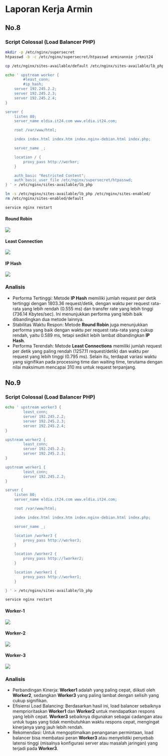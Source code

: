 # Laporan Kerja Armin

## No.8
### Script Colossal (Load Balancer PHP)

```sh
mkdir -p /etc/nginx/supersecret
htpasswd -b -c /etc/nginx/supersecret/htpasswd arminannie jrkmit24

cp /etc/nginx/sites-available/default /etc/nginx/sites-available/lb_php

echo ' upstream worker {
        #least_conn;
        #ip_hash;
    server 192.245.2.2;
    server 192.245.2.3;
    server 192.245.2.4;
}

server {
    listen 80;
    server_name eldia.it24.com www.eldia.it24.com;

    root /var/www/html;

    index index.html index.htm index.nginx-debian.html index.php;

    server_name _;

    location / {
        proxy_pass http://worker;
    }

    auth_basic "Restricted Content";
    auth_basic_user_file /etc/nginx/supersecret/htpasswd;
} ' > /etc/nginx/sites-available/lb_php

ln -s /etc/nginx/sites-available/lb_php /etc/nginx/sites-enabled/
rm /etc/nginx/sites-enabled/default

service nginx restart
```
#### Round Robin
![](assets/gallery/erwin-rr.png)
#### Least Connection
![](assets/gallery/erwin-least_conn.png)
#### IP Hash
![](assets/gallery/erwin-ip_hash.png)

### Analisis
- Performa Tertinggi: Metode **IP Hash** memiliki jumlah request per detik tertinggi dengan 1803.36 request/detik, dengan waktu per request rata-rata yang lebih rendah (0.555 ms) dan transfer rate yang lebih tinggi (736.14 Kbytes/sec). Ini menunjukkan performa yang lebih baik dibandingkan dua metode lainnya.
- Stabilitas Waktu Respon: Metode **Round Robin** juga menunjukkan performa yang baik dengan waktu per request rata-rata yang cukup rendah, yaitu 0.589 ms, tetapi sedikit lebih lambat dibandingkan **IP Hash**.
- Performa Terendah: Metode **Least Connections** memiliki jumlah request per detik yang paling rendah (1257.11 request/detik) dan waktu per request yang lebih tinggi (0.795 ms). Selain itu, terdapat variasi waktu yang signifikan pada processing time dan waiting time, terutama dengan nilai maksimum mencapai 310 ms untuk request terpanjang.

## No.9
### Script Colossal (Load Balancer PHP)
```sh
echo ' upstream worker3 {
        least_conn;
        server 192.245.2.2;
        server 192.245.2.3;
        server 192.245.2.4;
}

upstream worker2 {
        least_conn;
        server 192.245.2.2;
        server 192.245.2.3;
}

upstream worker1 {
        least_conn;
        server 192.245.2.2;
}

server {
    listen 80;
    server_name eldia.it24.com www.eldia.it24.com;

    root /var/www/html;

    index index.html index.htm index.nginx-debian.html index.php;

    server_name _;

    location /worker3 {
        proxy_pass http://worker3;
    }

    location /worker2 {
        proxy_pass http://lworker2;
    }

    location /worker1 {
        proxy_pass http://worker1;
    }

} ' > /etc/nginx/sites-available/lb_php

service nginx restart
```

#### Worker-1
![](assets/gallery/zeke-1w.png)
#### Worker-2
![](assets/gallery/zeke-2w.png)
#### Worker-3
![](assets/gallery/zeke-3w.png)

### Analisis
- Perbandingan Kinerja: **Worker1** adalah yang paling cepat, diikuti oleh **Worker2**, sedangkan **Worker3** yang paling lambat dengan selisih yang cukup signifikan.
- Efisiensi Load Balancing: Berdasarkan hasil ini, load balancer sebaiknya memprioritaskan **Worker1** dan **Worker2** untuk mendapatkan respons yang lebih cepat. **Worker3** sebaiknya digunakan sebagai cadangan atau untuk tugas yang tidak membutuhkan waktu respons cepat, mengingat kinerjanya yang jauh lebih rendah.
- Rekomendasi: Untuk mengoptimalkan penanganan permintaan, load balancer bisa membatasi peran **Worker3** atau menyelidiki penyebab latensi tinggi (misalnya konfigurasi server atau masalah jaringan) yang terjadi pada **Worker3**.
